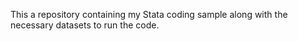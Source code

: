 This a repository containing my Stata coding sample along with the necessary datasets to run the code.
